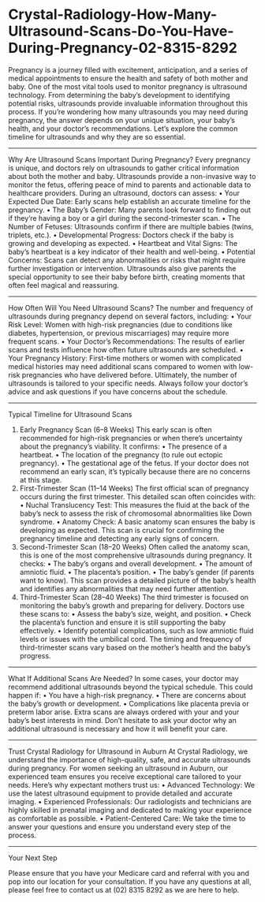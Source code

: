 # Crystal-Radiology-How-Many-Ultrasound-Scans-Do-You-Have-During-Pregnancy-02-8315-8292
Pregnancy is a journey filled with excitement, anticipation, and a series of medical appointments to ensure the health and safety of both mother and baby. One of the most vital tools used to monitor pregnancy is ultrasound technology. From determining the baby’s development to identifying potential risks, ultrasounds provide invaluable information throughout this process.
If you’re wondering how many ultrasounds you may need during pregnancy, the answer depends on your unique situation, your baby’s health, and your doctor’s recommendations. Let’s explore the common timeline for ultrasounds and why they are so essential.
________________________________________
Why Are Ultrasound Scans Important During Pregnancy?
Every pregnancy is unique, and doctors rely on ultrasounds to gather critical information about both the mother and baby. Ultrasounds provide a non-invasive way to monitor the fetus, offering peace of mind to parents and actionable data to healthcare providers.
During an ultrasound, doctors can assess:
•	Your Expected Due Date: Early scans help establish an accurate timeline for the pregnancy.
•	The Baby’s Gender: Many parents look forward to finding out if they’re having a boy or a girl during the second-trimester scan.
•	The Number of Fetuses: Ultrasounds confirm if there are multiple babies (twins, triplets, etc.).
•	Developmental Progress: Doctors check if the baby is growing and developing as expected.
•	Heartbeat and Vital Signs: The baby’s heartbeat is a key indicator of their health and well-being.
•	Potential Concerns: Scans can detect any abnormalities or risks that might require further investigation or intervention.
Ultrasounds also give parents the special opportunity to see their baby before birth, creating moments that often feel magical and reassuring.
________________________________________
How Often Will You Need Ultrasound Scans?
The number and frequency of ultrasounds during pregnancy depend on several factors, including:
•	Your Risk Level: Women with high-risk pregnancies (due to conditions like diabetes, hypertension, or previous miscarriages) may require more frequent scans.
•	Your Doctor’s Recommendations: The results of earlier scans and tests influence how often future ultrasounds are scheduled.
•	Your Pregnancy History: First-time mothers or women with complicated medical histories may need additional scans compared to women with low-risk pregnancies who have delivered before.
Ultimately, the number of ultrasounds is tailored to your specific needs. Always follow your doctor’s advice and ask questions if you have concerns about the schedule.
________________________________________
Typical Timeline for Ultrasound Scans
1. Early Pregnancy Scan (6–8 Weeks)
This early scan is often recommended for high-risk pregnancies or when there’s uncertainty about the pregnancy’s viability. It confirms:
•	The presence of a heartbeat.
•	The location of the pregnancy (to rule out ectopic pregnancy).
•	The gestational age of the fetus.
If your doctor does not recommend an early scan, it’s typically because there are no concerns at this stage.
2. First-Trimester Scan (11–14 Weeks)
The first official scan of pregnancy occurs during the first trimester. This detailed scan often coincides with:
•	Nuchal Translucency Test: This measures the fluid at the back of the baby’s neck to assess the risk of chromosomal abnormalities like Down syndrome.
•	Anatomy Check: A basic anatomy scan ensures the baby is developing as expected.
This scan is crucial for confirming the pregnancy timeline and detecting any early signs of concern.
3. Second-Trimester Scan (18–20 Weeks)
Often called the anatomy scan, this is one of the most comprehensive ultrasounds during pregnancy. It checks:
•	The baby’s organs and overall development.
•	The amount of amniotic fluid.
•	The placenta’s position.
•	The baby’s gender (if parents want to know).
This scan provides a detailed picture of the baby’s health and identifies any abnormalities that may need further attention.
4. Third-Trimester Scan (28–40 Weeks)
The third trimester is focused on monitoring the baby’s growth and preparing for delivery. Doctors use these scans to:
•	Assess the baby’s size, weight, and position.
•	Check the placenta’s function and ensure it is still supporting the baby effectively.
•	Identify potential complications, such as low amniotic fluid levels or issues with the umbilical cord.
The timing and frequency of third-trimester scans vary based on the mother’s health and the baby’s progress.
________________________________________
What If Additional Scans Are Needed?
In some cases, your doctor may recommend additional ultrasounds beyond the typical schedule. This could happen if:
•	You have a high-risk pregnancy.
•	There are concerns about the baby’s growth or development.
•	Complications like placenta previa or preterm labor arise.
Extra scans are always ordered with your and your baby’s best interests in mind. Don’t hesitate to ask your doctor why an additional ultrasound is necessary and how it will benefit your care.
________________________________________
Trust Crystal Radiology for Ultrasound in Auburn
At Crystal Radiology, we understand the importance of high-quality, safe, and accurate ultrasounds during pregnancy. For women seeking an ultrasound in Auburn, our experienced team ensures you receive exceptional care tailored to your needs.
Here’s why expectant mothers trust us:
•	Advanced Technology: We use the latest ultrasound equipment to provide detailed and accurate imaging.
•	Experienced Professionals: Our radiologists and technicians are highly skilled in prenatal imaging and dedicated to making your experience as comfortable as possible.
•	Patient-Centered Care: We take the time to answer your questions and ensure you understand every step of the process.
________________________________________
Your Next Step

Please ensure that you have your Medicare card and referral with you and pop into our location for your consultation. If you have any questions at all, please feel free to contact us at (02) 8315 8292 as we are here to help.
